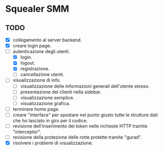 # Squealer SMM

## TODO
- [X] collegamento al server backend.
- [X] creare login page.
- [ ] autenticazione degli utenti.
  - [X] login.
  - [X] logout.
  - [X] registrazione.
  - [ ] cancellazione utenti.
- [ ] visualizzazione di info.
  - [ ] visualizzazione delle informazioni generali dell'utente stesso.
  - [ ] presentazione dei clienti nella sidebar.
  - [ ] visualizzazione semplice.
  - [ ] visualizzazione grafica.
- [ ] terminare home page.
- [ ] creare "interface" per spostare nel punto giusto tutte le strutture dati che ho lasciato in giro per il codice.
- [ ] revisione dell'inserimento dei token nelle richieste HTTP tramite "interceptor".
- [ ] revisione della protezione delle rotte protette tramite "gurad".
- [X] risolvere i problemi di visualizzazione.
